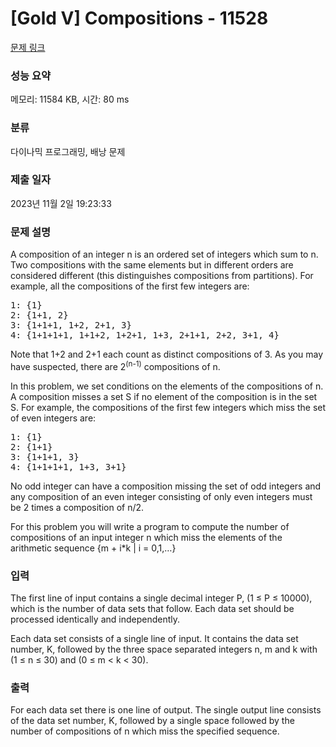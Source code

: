 # [Gold V] Compositions - 11528 

[문제 링크](https://www.acmicpc.net/problem/11528) 

### 성능 요약

메모리: 11584 KB, 시간: 80 ms

### 분류

다이나믹 프로그래밍, 배낭 문제

### 제출 일자

2023년 11월 2일 19:23:33

### 문제 설명

<p>A composition of an integer n is an ordered set of integers which sum to n. Two compositions with the same elements but in different orders are considered different (this distinguishes compositions from partitions). For example, all the compositions of the first few integers are:</p>

<pre>1: {1}
2: {1+1, 2}
3: {1+1+1, 1+2, 2+1, 3}
4: {1+1+1+1, 1+1+2, 1+2+1, 1+3, 2+1+1, 2+2, 3+1, 4}</pre>

<p>Note that 1+2 and 2+1 each count as distinct compositions of 3. As you may have suspected, there are 2<sup>(n-1)</sup> compositions of n.</p>

<p>In this problem, we set conditions on the elements of the compositions of n. A composition misses a set S if no element of the composition is in the set S. For example, the compositions of the first few integers which miss the set of even integers are:</p>

<pre>1: {1}
2: {1+1}
3: {1+1+1, 3}
4: {1+1+1+1, 1+3, 3+1}</pre>

<p>No odd integer can have a composition missing the set of odd integers and any composition of an even integer consisting of only even integers must be 2 times a composition of n/2.</p>

<p>For this problem you will write a program to compute the number of compositions of an input integer n which miss the elements of the arithmetic sequence {m + i*k | i = 0,1,…}</p>

### 입력 

 <p>The first line of input contains a single decimal integer P, (1 ≤ P ≤ 10000), which is the number of data sets that follow. Each data set should be processed identically and independently.</p>

<p>Each data set consists of a single line of input. It contains the data set number, K, followed by the three space separated integers n, m and k with (1 ≤ n ≤ 30) and (0 ≤ m < k < 30).</p>

### 출력 

 <p>For each data set there is one line of output. The single output line consists of the data set number, K, followed by a single space followed by the number of compositions of n which miss the specified sequence.</p>

